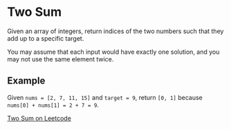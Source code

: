 # Two Sum

Given an array of integers, return indices of the two numbers such that they add up to a specific target.

You may assume that each input would have exactly one solution, and you may not use the same element twice.

## Example

Given `nums = [2, 7, 11, 15]` and `target = 9`, return `[0, 1]` because `nums[0] + nums[1] = 2 + 7 = 9`.

[Two Sum on Leetcode](https://leetcode.com/problems/two-sum/)
